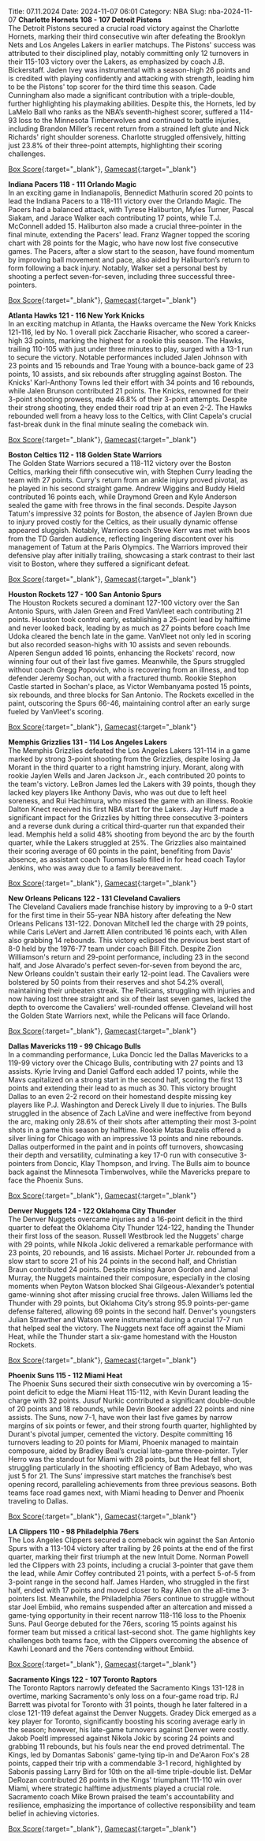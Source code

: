 Title: 07.11.2024
Date: 2024-11-07 06:01
Category: NBA 
Slug: nba-2024-11-07 
**Charlotte Hornets 108 - 107 Detroit Pistons**  
The Detroit Pistons secured a crucial road victory against the Charlotte Hornets, marking their third consecutive win after defeating the Brooklyn Nets and Los Angeles Lakers in earlier matchups. The Pistons' success was attributed to their disciplined play, notably committing only 12 turnovers in their 115-103 victory over the Lakers, as emphasized by coach J.B. Bickerstaff. Jaden Ivey was instrumental with a season-high 26 points and is credited with playing confidently and attacking with strength, leading him to be the Pistons' top scorer for the third time this season. Cade Cunningham also made a significant contribution with a triple-double, further highlighting his playmaking abilities. Despite this, the Hornets, led by LaMelo Ball who ranks as the NBA’s seventh-highest scorer, suffered a 114-93 loss to the Minnesota Timberwolves and continued to battle injuries, including Brandon Miller’s recent return from a strained left glute and Nick Richards' right shoulder soreness. Charlotte struggled offensively, hitting just 23.8% of their three-point attempts, highlighting their scoring challenges. 

[Box Score](/game/det-vs-cha-0022400169/box-score){:target="_blank"}, [Gamecast](/game/det-vs-cha-0022400169){:target="_blank"}<br>

**Indiana Pacers 118 - 111 Orlando Magic**  
In an exciting game in Indianapolis, Bennedict Mathurin scored 20 points to lead the Indiana Pacers to a 118-111 victory over the Orlando Magic. The Pacers had a balanced attack, with Tyrese Haliburton, Myles Turner, Pascal Siakam, and Jarace Walker each contributing 17 points, while T.J. McConnell added 15. Haliburton also made a crucial three-pointer in the final minute, extending the Pacers' lead. Franz Wagner topped the scoring chart with 28 points for the Magic, who have now lost five consecutive games. The Pacers, after a slow start to the season, have found momentum by improving ball movement and pace, also aided by Haliburton’s return to form following a back injury. Notably, Walker set a personal best by shooting a perfect seven-for-seven, including three successful three-pointers. 

[Box Score](/game/orl-vs-ind-0022400170/box-score){:target="_blank"}, [Gamecast](/game/orl-vs-ind-0022400170){:target="_blank"}<br>

**Atlanta Hawks 121 - 116 New York Knicks**  
In an exciting matchup in Atlanta, the Hawks overcame the New York Knicks 121-116, led by No. 1 overall pick Zaccharie Risacher, who scored a career-high 33 points, marking the highest for a rookie this season. The Hawks, trailing 110-105 with just under three minutes to play, surged with a 13-1 run to secure the victory. Notable performances included Jalen Johnson with 23 points and 15 rebounds and Trae Young with a bounce-back game of 23 points, 10 assists, and six rebounds after struggling against Boston. The Knicks' Karl-Anthony Towns led their effort with 34 points and 16 rebounds, while Jalen Brunson contributed 21 points. The Knicks, renowned for their 3-point shooting prowess, made 46.8% of their 3-point attempts. Despite their strong shooting, they ended their road trip at an even 2-2. The Hawks rebounded well from a heavy loss to the Celtics, with Clint Capela's crucial fast-break dunk in the final minute sealing the comeback win. 

[Box Score](/game/nyk-vs-atl-0022400171/box-score){:target="_blank"}, [Gamecast](/game/nyk-vs-atl-0022400171){:target="_blank"}<br>

**Boston Celtics 112 - 118 Golden State Warriors**  
The Golden State Warriors secured a 118-112 victory over the Boston Celtics, marking their fifth consecutive win, with Stephen Curry leading the team with 27 points. Curry's return from an ankle injury proved pivotal, as he played in his second straight game. Andrew Wiggins and Buddy Hield contributed 16 points each, while Draymond Green and Kyle Anderson sealed the game with free throws in the final seconds. Despite Jayson Tatum's impressive 32 points for Boston, the absence of Jaylen Brown due to injury proved costly for the Celtics, as their usually dynamic offense appeared sluggish. Notably, Warriors coach Steve Kerr was met with boos from the TD Garden audience, reflecting lingering discontent over his management of Tatum at the Paris Olympics. The Warriors improved their defensive play after initially trailing, showcasing a stark contrast to their last visit to Boston, where they suffered a significant defeat. 

[Box Score](/game/gsw-vs-bos-0022400172/box-score){:target="_blank"}, [Gamecast](/game/gsw-vs-bos-0022400172){:target="_blank"}<br>

**Houston Rockets 127 - 100 San Antonio Spurs**  
The Houston Rockets secured a dominant 127-100 victory over the San Antonio Spurs, with Jalen Green and Fred VanVleet each contributing 21 points. Houston took control early, establishing a 25-point lead by halftime and never looked back, leading by as much as 27 points before coach Ime Udoka cleared the bench late in the game. VanVleet not only led in scoring but also recorded season-highs with 10 assists and seven rebounds. Alperen Sengun added 16 points, enhancing the Rockets' record, now winning four out of their last five games. Meanwhile, the Spurs struggled without coach Gregg Popovich, who is recovering from an illness, and top defender Jeremy Sochan, out with a fractured thumb. Rookie Stephon Castle started in Sochan's place, as Victor Wembanyama posted 15 points, six rebounds, and three blocks for San Antonio. The Rockets excelled in the paint, outscoring the Spurs 66-46, maintaining control after an early surge fueled by VanVleet's scoring. 

[Box Score](/game/sas-vs-hou-0022400173/box-score){:target="_blank"}, [Gamecast](/game/sas-vs-hou-0022400173){:target="_blank"}<br>

**Memphis Grizzlies 131 - 114 Los Angeles Lakers**  
The Memphis Grizzlies defeated the Los Angeles Lakers 131-114 in a game marked by strong 3-point shooting from the Grizzlies, despite losing Ja Morant in the third quarter to a right hamstring injury. Morant, along with rookie Jaylen Wells and Jaren Jackson Jr., each contributed 20 points to the team's victory. LeBron James led the Lakers with 39 points, though they lacked key players like Anthony Davis, who was out due to left heel soreness, and Rui Hachimura, who missed the game with an illness. Rookie Dalton Knect received his first NBA start for the Lakers. Jay Huff made a significant impact for the Grizzlies by hitting three consecutive 3-pointers and a reverse dunk during a critical third-quarter run that expanded their lead. Memphis held a solid 48% shooting from beyond the arc by the fourth quarter, while the Lakers struggled at 25%. The Grizzlies also maintained their scoring average of 60 points in the paint, benefiting from Davis' absence, as assistant coach Tuomas Iisalo filled in for head coach Taylor Jenkins, who was away due to a family bereavement. 

[Box Score](/game/lal-vs-mem-0022400174/box-score){:target="_blank"}, [Gamecast](/game/lal-vs-mem-0022400174){:target="_blank"}<br>

**New Orleans Pelicans 122 - 131 Cleveland Cavaliers**  
The Cleveland Cavaliers made franchise history by improving to a 9-0 start for the first time in their 55-year NBA history after defeating the New Orleans Pelicans 131-122. Donovan Mitchell led the charge with 29 points, while Caris LeVert and Jarrett Allen contributed 16 points each, with Allen also grabbing 14 rebounds. This victory eclipsed the previous best start of 8-0 held by the 1976-77 team under coach Bill Fitch. Despite Zion Williamson's return and 29-point performance, including 23 in the second half, and Jose Alvarado's perfect seven-for-seven from beyond the arc, New Orleans couldn't sustain their early 12-point lead. The Cavaliers were bolstered by 50 points from their reserves and shot 54.2% overall, maintaining their unbeaten streak. The Pelicans, struggling with injuries and now having lost three straight and six of their last seven games, lacked the depth to overcome the Cavaliers' well-rounded offense. Cleveland will host the Golden State Warriors next, while the Pelicans will face Orlando. 

[Box Score](/game/cle-vs-nop-0022400175/box-score){:target="_blank"}, [Gamecast](/game/cle-vs-nop-0022400175){:target="_blank"}<br>

**Dallas Mavericks 119 - 99 Chicago Bulls**  
In a commanding performance, Luka Doncic led the Dallas Mavericks to a 119-99 victory over the Chicago Bulls, contributing with 27 points and 13 assists. Kyrie Irving and Daniel Gafford each added 17 points, while the Mavs capitalized on a strong start in the second half, scoring the first 13 points and extending their lead to as much as 30. This victory brought Dallas to an even 2-2 record on their homestand despite missing key players like P.J. Washington and Dereck Lively II due to injuries. The Bulls struggled in the absence of Zach LaVine and were ineffective from beyond the arc, making only 28.6% of their shots after attempting their most 3-point shots in a game this season by halftime. Rookie Matas Buzelis offered a silver lining for Chicago with an impressive 13 points and nine rebounds. Dallas outperformed in the paint and in points off turnovers, showcasing their depth and versatility, culminating a key 17-0 run with consecutive 3-pointers from Doncic, Klay Thompson, and Irving. The Bulls aim to bounce back against the Minnesota Timberwolves, while the Mavericks prepare to face the Phoenix Suns. 

[Box Score](/game/chi-vs-dal-0022400176/box-score){:target="_blank"}, [Gamecast](/game/chi-vs-dal-0022400176){:target="_blank"}<br>

**Denver Nuggets 124 - 122 Oklahoma City Thunder**  
The Denver Nuggets overcame injuries and a 16-point deficit in the third quarter to defeat the Oklahoma City Thunder 124-122, handing the Thunder their first loss of the season. Russell Westbrook led the Nuggets' charge with 29 points, while Nikola Jokic delivered a remarkable performance with 23 points, 20 rebounds, and 16 assists. Michael Porter Jr. rebounded from a slow start to score 21 of his 24 points in the second half, and Christian Braun contributed 24 points. Despite missing Aaron Gordon and Jamal Murray, the Nuggets maintained their composure, especially in the closing moments when Peyton Watson blocked Shai Gilgeous-Alexander’s potential game-winning shot after missing crucial free throws. Jalen Williams led the Thunder with 29 points, but Oklahoma City’s strong 95.9 points-per-game defense faltered, allowing 69 points in the second half. Denver's youngsters Julian Strawther and Watson were instrumental during a crucial 17-7 run that helped seal the victory. The Nuggets next face off against the Miami Heat, while the Thunder start a six-game homestand with the Houston Rockets. 

[Box Score](/game/okc-vs-den-0022400177/box-score){:target="_blank"}, [Gamecast](/game/okc-vs-den-0022400177){:target="_blank"}<br>

**Phoenix Suns 115 - 112 Miami Heat**  
The Phoenix Suns secured their sixth consecutive win by overcoming a 15-point deficit to edge the Miami Heat 115-112, with Kevin Durant leading the charge with 32 points. Jusuf Nurkic contributed a significant double-double of 20 points and 18 rebounds, while Devin Booker added 22 points and nine assists. The Suns, now 7-1, have won their last five games by narrow margins of six points or fewer, and their strong fourth quarter, highlighted by Durant's pivotal jumper, cemented the victory. Despite committing 16 turnovers leading to 20 points for Miami, Phoenix managed to maintain composure, aided by Bradley Beal’s crucial late-game three-pointer. Tyler Herro was the standout for Miami with 28 points, but the Heat fell short, struggling particularly in the shooting efficiency of Bam Adebayo, who was just 5 for 21. The Suns’ impressive start matches the franchise’s best opening record, paralleling achievements from three previous seasons. Both teams face road games next, with Miami heading to Denver and Phoenix traveling to Dallas. 

[Box Score](/game/mia-vs-phx-0022400178/box-score){:target="_blank"}, [Gamecast](/game/mia-vs-phx-0022400178){:target="_blank"}<br>

**LA Clippers 110 - 98 Philadelphia 76ers**  
The Los Angeles Clippers secured a comeback win against the San Antonio Spurs with a 113-104 victory after trailing by 26 points at the end of the first quarter, marking their first triumph at the new Intuit Dome. Norman Powell led the Clippers with 23 points, including a crucial 3-pointer that gave them the lead, while Amir Coffey contributed 21 points, with a perfect 5-of-5 from 3-point range in the second half. James Harden, who struggled in the first half, ended with 17 points and moved closer to Ray Allen on the all-time 3-pointers list. Meanwhile, the Philadelphia 76ers continue to struggle without star Joel Embiid, who remains suspended after an altercation and missed a game-tying opportunity in their recent narrow 118-116 loss to the Phoenix Suns. Paul George debuted for the 76ers, scoring 15 points against his former team but missed a critical last-second shot. The game highlights key challenges both teams face, with the Clippers overcoming the absence of Kawhi Leonard and the 76ers contending without Embiid. 

[Box Score](/game/phi-vs-lac-0022400179/box-score){:target="_blank"}, [Gamecast](/game/phi-vs-lac-0022400179){:target="_blank"}<br>

**Sacramento Kings 122 - 107 Toronto Raptors**  
The Toronto Raptors narrowly defeated the Sacramento Kings 131-128 in overtime, marking Sacramento's only loss on a four-game road trip. RJ Barrett was pivotal for Toronto with 31 points, though he later faltered in a close 121-119 defeat against the Denver Nuggets. Gradey Dick emerged as a key player for Toronto, significantly boosting his scoring average early in the season; however, his late-game turnovers against Denver were costly. Jakob Poeltl impressed against Nikola Jokic by scoring 24 points and grabbing 11 rebounds, but his fouls near the end proved detrimental. The Kings, led by Domantas Sabonis' game-tying tip-in and De'Aaron Fox's 28 points, capped their trip with a commendable 3-1 record, highlighted by Sabonis passing Larry Bird for 10th on the all-time triple-double list. DeMar DeRozan contributed 26 points in the Kings' triumphant 111-110 win over Miami, where strategic halftime adjustments played a crucial role. Sacramento coach Mike Brown praised the team's accountability and resilience, emphasizing the importance of collective responsibility and team belief in achieving victories. 

[Box Score](/game/tor-vs-sac-0022400180/box-score){:target="_blank"}, [Gamecast](/game/tor-vs-sac-0022400180){:target="_blank"}<br>

